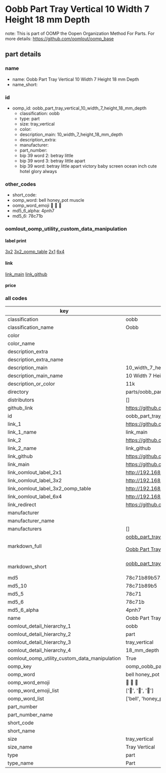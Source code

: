 # Oobb Part Tray Vertical 10 Width 7 Height 18 mm Depth  

note: This is part of OOMP the Oopen Organization Method For Parts. For more details: https://github.com/oomlout/oomp_base

##  part details
  







### name
* name: Oobb Part Tray Vertical 10 Width 7 Height 18 mm Depth
* name_short: 
### id
* oomp_id: oobb_part_tray_vertical_10_width_7_height_18_mm_depth
  * classification: oobb
  * type: part
  * size: tray_vertical
  * color: 
  * description_main: 10_width_7_height_18_mm_depth
  * description_extra: 
  * manufacturer: 
  * part_number: 
  * bip 39 word 2: betray little
  * bip 39 word 3: betray little apart
  * bip 39 word: betray little apart victory baby screen ocean inch cute hotel glory always

### other_codes
* short_code: 
* oomp_word: bell honey_pot muscle
* oomp_word_emoji :bell: :honey_pot: :muscle:
* md5_6_alpha: 4pnh7
* md5_6: 78c71b






### oomlout_oomp_utility_custom_data_manipulation
#### label print
[3x2](http://192.168.1.245:1112/?label=oomp%204pnh7)
[3x2_oomp_table](http://192.168.1.108:1112/?label=oomp%204pnh7)
[2x1](http://192.168.1.242:1112/?label=oomp%204pnh7)
[6x4](http://192.168.1.55:1112/?label=oomp%204pnh7)    

#### link

[link_main](https://github.com/oomlout/oomlout_oomp_version_1_messy/tree/main/parts/oobb_part_tray_vertical_10_width_7_height_18_mm_depth) [link_github](https://github.com/oomlout/oomlout_oomp_version_1_messy/tree/main/parts/oobb_part_tray_vertical_10_width_7_height_18_mm_depth)                             

#### price







### all codes 
| key | value |  
| --- | --- |  
| classification | oobb |  
| classification_name | Oobb |  
| color |  |  
| color_name |  |  
| description_extra |  |  
| description_extra_name |  |  
| description_main | 10_width_7_height_18_mm_depth |  
| description_main_name | 10 Width 7 Height 18 mm Depth |  
| description_or_color | 11k |  
| directory | parts/oobb_part_tray_vertical_10_width_7_height_18_mm_depth |  
| distributors | [] |  
| github_link | https://github.com/oomlout/oomlout_oomp_part_src/tree/main/parts/oobb_part_tray_vertical_10_width_7_height_18_mm_depth |  
| id | oobb_part_tray_vertical_10_width_7_height_18_mm_depth |  
| link_1 | https://github.com/oomlout/oomlout_oomp_version_1_messy/tree/main/parts/oobb_part_tray_vertical_10_width_7_height_18_mm_depth |  
| link_1_name | link_main |  
| link_2 | https://github.com/oomlout/oomlout_oomp_version_1_messy/tree/main/parts/oobb_part_tray_vertical_10_width_7_height_18_mm_depth |  
| link_2_name | link_github |  
| link_github | https://github.com/oomlout/oomlout_oomp_version_1_messy/tree/main/parts/oobb_part_tray_vertical_10_width_7_height_18_mm_depth |  
| link_main | https://github.com/oomlout/oomlout_oomp_version_1_messy/tree/main/parts/oobb_part_tray_vertical_10_width_7_height_18_mm_depth |  
| link_oomlout_label_2x1 | http://192.168.1.242:1112/?label=oomp%204pnh7 |  
| link_oomlout_label_3x2 | http://192.168.1.245:1112/?label=oomp%204pnh7 |  
| link_oomlout_label_3x2_oomp_table | http://192.168.1.108:1112/?label=oomp%204pnh7 |  
| link_oomlout_label_6x4 | http://192.168.1.55:1112/?label=oomp%204pnh7 |  
| link_redirect | https://github.com/oomlout/oomlout_oomp_version_1_messy/tree/main/parts/oobb_part_tray_vertical_10_width_7_height_18_mm_depth |  
| manufacturer |  |  
| manufacturer_name |  |  
| manufacturers | [] |  
| markdown_full | [oobb_part_tray_vertical_10_width_7_height_18_mm_depth](none)<br>[](none)<br>[Oobb Part Tray Vertical 10 Width 7 Height 18 Mm Depth](none)<br><br> |  
| markdown_short | [oobb_part_tray_vertical_10_width_7_height_18_mm_depth](none)<br><br> |  
| md5 | 78c71b89b572531f06088f3a14a0a0ab |  
| md5_10 | 78c71b89b5 |  
| md5_5 | 78c71 |  
| md5_6 | 78c71b |  
| md5_6_alpha | 4pnh7 |  
| name | Oobb Part Tray Vertical 10 Width 7 Height 18 mm Depth |  
| oomlout_detail_hierarchy_1 | oobb |  
| oomlout_detail_hierarchy_2 | part |  
| oomlout_detail_hierarchy_3 | tray_vertical |  
| oomlout_detail_hierarchy_4 | 18_mm_depth |  
| oomlout_oomp_utility_custom_data_manipulation | True |  
| oomp_key | oomp_oobb_part_tray_vertical_10_width_7_height_18_mm_depth |  
| oomp_word | bell honey_pot muscle |  
| oomp_word_emoji | :bell: :honey_pot: :muscle: |  
| oomp_word_emoji_list | [':bell:', ':honey_pot:', ':muscle:'] |  
| oomp_word_list | ['bell', 'honey_pot', 'muscle'] |  
| part_number |  |  
| part_number_name |  |  
| short_code |  |  
| short_name |  |  
| size | tray_vertical |  
| size_name | Tray Vertical |  
| type | part |  
| type_name | Part |  
